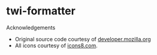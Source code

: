 # twi-formatter

Acknowledgements
- Original source code courtesy of [developer.mozilla.org](https://developer.mozilla.org/en-US/docs/Mozilla/Add-ons/WebExtensions/Your_second_WebExtension)
- All icons courtesy of [icons8.com](https://icons8.com).
